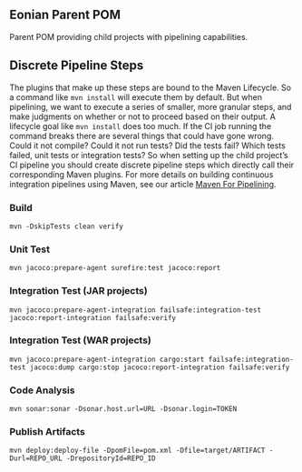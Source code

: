 ## Eonian Parent POM
Parent POM providing child projects with pipelining capabilities.

## Discrete Pipeline Steps
The plugins that make up these steps are bound to the Maven Lifecycle. So a command like `mvn install` will execute them by default. But when pipelining, we want to execute a series of smaller, more granular steps, and make judgments on whether or not to proceed based on their output. A lifecycle goal like `mvn install` does too much. If the CI job running the command breaks there are several things that could have gone wrong. Could it not compile? Could it not run tests? Did the tests fail? Which tests failed, unit tests or integration tests? So when setting up the child project’s CI pipeline you should create discrete pipeline steps which directly call their corresponding Maven plugins. For more details on building continuous integration pipelines using Maven, see our article <a href="https://medium.com/eonian-technologies/maven-for-pipelining-part-1-8b850d10a7ee" target="_blank">Maven For Pipelining</a>.

### Build
```
mvn -DskipTests clean verify
```

### Unit Test
```
mvn jacoco:prepare-agent surefire:test jacoco:report
```

### Integration Test (JAR projects)
```
mvn jacoco:prepare-agent-integration failsafe:integration-test jacoco:report-integration failsafe:verify
```

### Integration Test (WAR projects)
```
mvn jacoco:prepare-agent-integration cargo:start failsafe:integration-test jacoco:dump cargo:stop jacoco:report-integration failsafe:verify
```

### Code Analysis
```
mvn sonar:sonar -Dsonar.host.url=URL -Dsonar.login=TOKEN 
```

### Publish Artifacts
```
mvn deploy:deploy-file -DpomFile=pom.xml -Dfile=target/ARTIFACT -Durl=REPO_URL -DrepositoryId=REPO_ID
```
